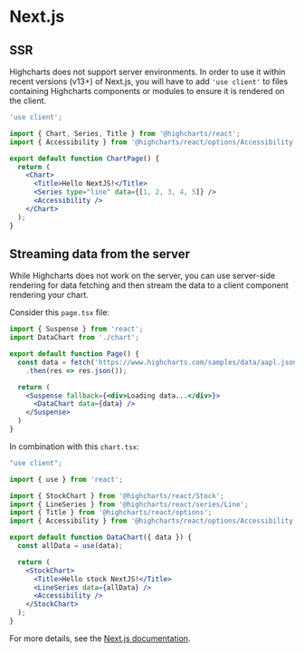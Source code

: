 # Next.js

## SSR
Highcharts does not support server environments. In order to use it within recent versions (v13+)
of Next.js, you will have to add `'use client'` to files containing Highcharts components or modules
to ensure it is rendered on the client.

```jsx
'use client';

import { Chart, Series, Title } from '@highcharts/react';
import { Accessibility } from '@highcharts/react/options/Accessibility';

export default function ChartPage() {
  return (
    <Chart>
      <Title>Hello NextJS!</Title>
      <Series type="line" data={[1, 2, 3, 4, 5]} />
      <Accessibility />
    </Chart>
  );
}
```

## Streaming data from the server

While Highcharts does not work on the server, you can use server-side rendering
for data fetching and then stream the data to a client component rendering your chart.

Consider this `page.tsx` file:
```jsx
import { Suspense } from 'react';
import DataChart from './chart';

export default function Page() {
  const data = fetch('https://www.highcharts.com/samples/data/aapl.json')
    .then(res => res.json());

  return (
    <Suspense fallback={<div>Loading data...</div>}>
      <DataChart data={data} />
    </Suspense>
  )
}

```

In combination with this `chart.tsx`:

```jsx
"use client";

import { use } from 'react';

import { StockChart } from '@highcharts/react/Stock';
import { LineSeries } from '@highcharts/react/series/Line';
import { Title } from '@highcharts/react/options';
import { Accessibility } from '@highcharts/react/options/Accessibility';

export default function DataChart({ data }) {
  const allData = use(data);

  return (
    <StockChart>
      <Title>Hello stock NextJS!</Title>
      <LineSeries data={allData} />
      <Accessibility />
    </StockChart>
  );
}
```

For more details, see the [Next.js documentation](https://nextjs.org/docs/app/getting-started/fetching-data#client-components).
